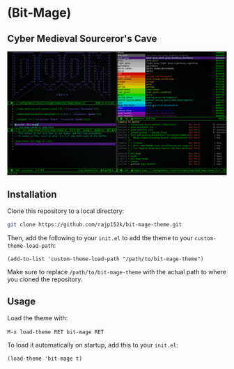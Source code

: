 # (Bit-Mage)

## **Cyber Medieval Sourceror's Cave**

![](bit-mage.png)

## Installation

Clone this repository to a local directory:

```sh
git clone https://github.com/rajp152k/bit-mage-theme.git
```

Then, add the following to your `init.el` to add the theme to your `custom-theme-load-path`:

```elisp
(add-to-list 'custom-theme-load-path "/path/to/bit-mage-theme")
```

Make sure to replace `/path/to/bit-mage-theme` with the actual path to where you cloned the repository.

## Usage

Load the theme with:

`M-x load-theme RET bit-mage RET`

To load it automatically on startup, add this to your `init.el`:

```elisp
(load-theme 'bit-mage t)
```
